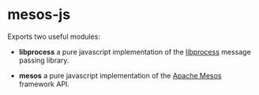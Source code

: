 # mesos-js

Exports two useful modules:

- **libprocess** a pure javascript implementation of the
  [libprocess](https://github.com/apache/mesos/tree/master/3rdparty/libprocess)
  message passing library.

- **mesos** a pure javascript implementation of the
  [Apache Mesos](http://mesos.apache.org) framework API.

